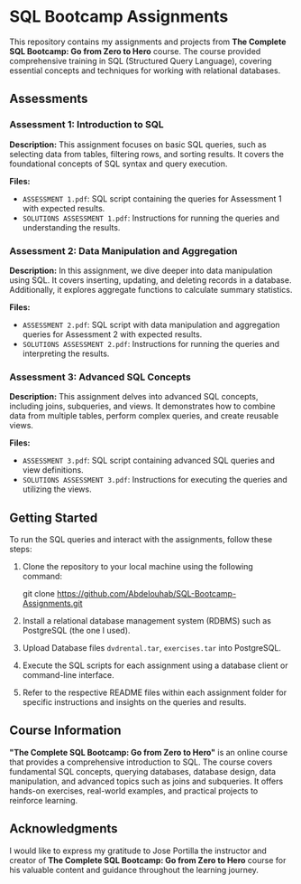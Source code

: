 # SQL Bootcamp Assignments

This repository contains my assignments and projects from **The Complete SQL Bootcamp: Go from Zero to Hero** course. The course provided comprehensive training in SQL (Structured Query Language), covering essential concepts and techniques for working with relational databases.

## Assessments

### Assessment 1: Introduction to SQL
**Description:** This assignment focuses on basic SQL queries, such as selecting data from tables, filtering rows, and sorting results. It covers the foundational concepts of SQL syntax and query execution.

**Files:**
- `ASSESSMENT 1.pdf`: SQL script containing the queries for Assessment 1 with expected results.
- `SOLUTIONS ASSESSMENT 1.pdf`: Instructions for running the queries and understanding the results.

### Assessment 2: Data Manipulation and Aggregation
**Description:** In this assignment, we dive deeper into data manipulation using SQL. It covers inserting, updating, and deleting records in a database. Additionally, it explores aggregate functions to calculate summary statistics.

**Files:**
- `ASSESSMENT 2.pdf`: SQL script with data manipulation and aggregation queries for Assessment 2 with expected results.
- `SOLUTIONS ASSESSMENT 2.pdf`: Instructions for running the queries and interpreting the results.

### Assessment 3: Advanced SQL Concepts
**Description:** This assignment delves into advanced SQL concepts, including joins, subqueries, and views. It demonstrates how to combine data from multiple tables, perform complex queries, and create reusable views.

**Files:**
- `ASSESSMENT 3.pdf`: SQL script containing advanced SQL queries and view definitions.
- `SOLUTIONS ASSESSMENT 3.pdf`: Instructions for executing the queries and utilizing the views.

## Getting Started

To run the SQL queries and interact with the assignments, follow these steps:

1. Clone the repository to your local machine using the following command:

   git clone https://github.com/Abdelouhab/SQL-Bootcamp-Assignments.git

2. Install a relational database management system (RDBMS) such as PostgreSQL (the one I used).

3. Upload Database files `dvdrental.tar`, `exercises.tar` into PostgreSQL.
  
4. Execute the SQL scripts for each assignment using a database client or command-line interface.

5. Refer to the respective README files within each assignment folder for specific instructions and insights on the queries and results.

## Course Information

**"The Complete SQL Bootcamp: Go from Zero to Hero"** is an online course that provides a comprehensive introduction to SQL. The course covers fundamental SQL concepts, querying databases, database design, data manipulation, and advanced topics such as joins and subqueries. It offers hands-on exercises, real-world examples, and practical projects to reinforce learning.

## Acknowledgments

I would like to express my gratitude to Jose Portilla the instructor and creator of **The Complete SQL Bootcamp: Go from Zero to Hero** course for his valuable content and guidance throughout the learning journey.
